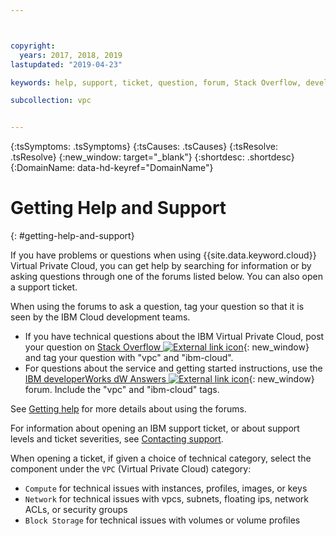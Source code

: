 ```yaml
---



copyright:
  years: 2017, 2018, 2019
lastupdated: "2019-04-23"

keywords: help, support, ticket, question, forum, Stack Overflow, development

subcollection: vpc


---
```


<!-- Common attributes used in the template are defined as follows: -->
{:tsSymptoms: .tsSymptoms}
{:tsCauses: .tsCauses}
{:tsResolve: .tsResolve}
{:new_window: target="_blank"}
{:shortdesc: .shortdesc}
{:DomainName: data-hd-keyref="DomainName"}


# Getting Help and Support
{: #getting-help-and-support}

If you have problems or questions when using {{site.data.keyword.cloud}} Virtual Private Cloud, you can get help by searching for information or by asking questions through one of the forums listed below. You can also open a support ticket.

When using the forums to ask a question, tag your question so that it is seen by the IBM Cloud development teams.

* If you have technical questions about the IBM Virtual Private Cloud, post your question on [Stack Overflow ![External link icon](../icons/launch-glyph.svg "External link icon")](https://stackoverflow.com/search?q=vpc+ibm-cloud){: new_window} and tag your question with "vpc" and "ibm-cloud".
* For questions about the service and getting started instructions, use the [IBM developerWorks dW Answers ![External link icon](../icons/launch-glyph.svg "External link icon")](https://developer.ibm.com/answers/topics/vpc.html?smartspace=ibm-cloud){: new_window} forum. Include the "vpc" and "ibm-cloud" tags.

See [Getting help](/docs/get-support?topic=get-support-using-avatar) for more details about using the forums.

For information about opening an IBM support ticket, or about support levels and ticket severities, see [Contacting support](/docs/get-support?topic=get-support-getting-customer-support). 

When opening a ticket, if given a choice of technical category, select the component under the `VPC` (Virtual Private Cloud) category: 

* `Compute` for technical issues with instances, profiles, images, or keys
* `Network` for technical issues with vpcs, subnets, floating ips, network ACLs, or security groups
* `Block Storage` for technical issues with volumes or volume profiles
